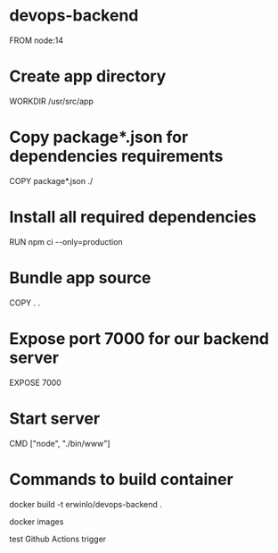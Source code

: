 # devops-backend

FROM node:14

# Create app directory
WORKDIR /usr/src/app

# Copy package*.json for dependencies requirements
COPY package*.json ./

# Install all required dependencies
RUN npm ci --only=production

# Bundle app source
COPY . .

# Expose port 7000 for our backend server
EXPOSE 7000

# Start server
CMD ["node", "./bin/www"]


# Commands to build container
docker build -t erwinlo/devops-backend .

docker images

test Github Actions trigger
